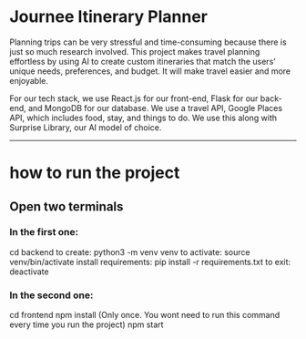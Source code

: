 # Journee Itinerary Planner

Planning trips can be very stressful and time-consuming because there is just so much research involved. This project makes travel planning effortless by using AI to create custom itineraries that match the users’ unique needs, preferences, and budget. It will make travel easier and more enjoyable. 

For our tech stack, we use React.js for our front-end, Flask for our back-end, and MongoDB for our database. We use a travel API, Google Places API, which includes food, stay, and things to do. We use this along with Surprise Library, our AI model of choice.

---

# how to run the project

## Open two terminals

### In the first one:
cd backend
to create: python3 -m venv venv
to activate: source venv/bin/activate
install requirements: pip install -r requirements.txt
to exit: deactivate

### In the second one:
cd frontend
npm install (Only once. You wont need to run this command every time you run the project)
npm start
